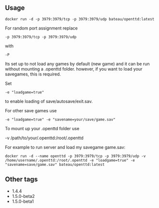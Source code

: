 ## Usage ##

    docker run -d -p 3979:3979/tcp -p 3979:3979/udp bateau/openttd:latest

For random port assignment replace

    -p 3979:3979/tcp -p 3979:3979/udp

with 

    -P

Its set up to not load any games by default (new game) and it can be run without mounting a .openttd folder. however, if you want to load your savegames, this is required.

Set 

    -e "loadgame=true" 

to enable loading of save/autosave/exit.sav. 

For other save games use 

    -e "loadgame=true" -e "savename=your/save/game.sav"

To mount up your .openttd folder use 

   -v /path/to/your/.openttd:/root/.openttd

For example to run server and load my savegame game.sav:

    docker run -d --name openttd -p 3979:3979/tcp -p 3979:3979/udp -v /home/username/.openttd:/root/.openttd -e "loadgame=true" -e "savename=save/game.sav" bateau/openttd:latest

## Other tags ##
   * 1.4.4
   * 1.5.0-beta2
   * 1.5.0-beta1
